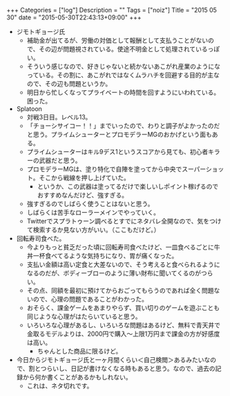 +++
Categories = ["log"]
Description = ""
Tags = ["noiz"]
Title = "2015 05 30"
date = "2015-05-30T22:43:13+09:00"
+++

* ジモトギョージ氏
	* 補助金が出てるが、労働の対価として報酬として支払うことがないので、その辺が問題視されている。使途不明金として処理されているっぽい。
	* そういう感じなので、好きじゃないと続かないあこがれ産業のようになっている。その割に、あこがれではなくムラハチを回避する目的が主なので、その辺も問題というか。
	* 明日から忙しくなってプライベートの時間を回すようにいわれている。困った。
* Splatoon
	* 対戦3日目。レベル13。
	* 「チョーシサイコー！！」までいったので、わりと調子がよかったのだと思う。プライムシューターとプロモデラーMGのおかげという面もある。
	* プライムシューターはキル9デス1というスコアから見ても、初心者キラーの武器だと思う。
	* プロモデラーMGは、塗り特化で自陣を塗ってから中央でスーパーショット。そこから戦線を押し上げていた。
		* というか、この武器は塗ってるだけで楽しいしポイント稼げるのでおすすめなんだけど、強すぎる。
	* 強すぎるのでしばらく使うことはないと思う。
	* しばらくは苦手なローラーメインでやっていく。
	* Twitterでスプラトゥーン調べるとすでにネタバレ全開なので、気をつけて検索するか見ない方がいい。（ここもだけど。）
* 回転寿司食べた。
	* 今よりもっと貧乏だった頃に回転寿司食べたけど、一皿食べるごとに牛丼一杯食べてるような気持ちになり、胃が痛くなった。
	* 支払い金額は高い定食と大差ないので、そう考えると食べられるようになるのだが、ボディーブローのように薄い財布に聞いてくるのがつらい。
	* その点、同額を最初に預けてからおごってもらうのであれば全く問題ないので、心理の問題であることがわかった。
	* おそらく、課金ゲームをあまりやらず、買い切りのゲームを遊ぶことも同じような心理がはたらいていると思う。
	* いろいろな心理があるし、いろいろな問題はあるけど、無料で青天井で金取るモデルよりは、2000円で購入〜上限1万円まで課金の方が好感度は高い。
		* ちゃんとした商品に限るけど。
* 今日からジモトギョージ氏と一ヶ月間くらい＜自己検閲＞あるみたいなので、割とつらいし、日記が書けなくなる時もあると思う。なので、過去の記録から何か書くことがあるかもしれない。
	* これは、ネタ切れです。